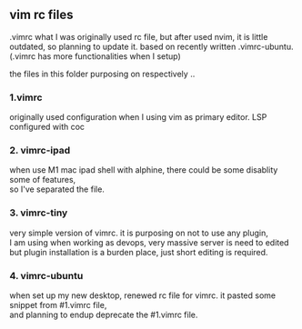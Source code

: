 ## vim rc files

.vimrc what I was originally used rc file, but after used nvim, it is little outdated, 
so planning to update it. based on recently written .vimrc-ubuntu. 
(.vimrc has more functionalities when I setup)  

the files in this folder purposing on respectively ..

### 1.vimrc 

originally used configuration when I using vim as primary editor. 
LSP configured with coc 


### 2. vimrc-ipad

when use M1 mac ipad shell with alphine, there could be some disablity some of features,   
so I've separated the file.  


### 3. vimrc-tiny

very simple version of vimrc. it is purposing on not to use any plugin,  
I am using when working as devops, very massive server is need to edited but plugin installation is a burden place, just short editing is required.  

### 4. vimrc-ubuntu 

when set up my new desktop, renewed rc file for vimrc. it pasted some snippet from #1.vimrc file,   
and planning to endup deprecate the #1.vimrc file.  


